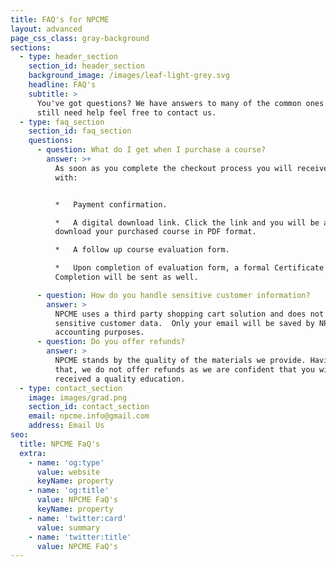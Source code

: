 ```yaml
---
title: FAQ's for NPCME
layout: advanced
page_css_class: gray-background
sections:
  - type: header_section
    section_id: header_section
    background_image: /images/leaf-light-grey.svg
    headline: FAQ's
    subtitle: >
      You've got questions? We have answers to many of the common ones. If you
      still need help feel free to contact us.
  - type: faq_section
    section_id: faq_section
    questions:
      - question: What do I get when I purchase a course?
        answer: >+
          As soon as you complete the checkout process you will receive an email
          with:


          *   Payment confirmation.

          *   A digital download link. Click the link and you will be able to
          download your purchased course in PDF format.

          *   A follow up course evaluation form.

          *   Upon completion of evaluation form, a formal Certificate of
          Completion will be sent as well.

      - question: How do you handle sensitive customer information?
        answer: >
          NPCME uses a third party shopping cart solution and does not store any
          sensitive customer data.  Only your email will be saved by NPCME for
          accounting purposes.
      - question: Do you offer refunds?
        answer: >
          NPCME stands by the quality of the materials we provide. Having said
          that, we do not offer refunds as we are confident that you will have
          received a quality education.
  - type: contact_section
    image: images/grad.png
    section_id: contact_section
    email: npcme.info@gmail.com
    address: Email Us
seo:
  title: NPCME FaQ's
  extra:
    - name: 'og:type'
      value: website
      keyName: property
    - name: 'og:title'
      value: NPCME FaQ's
      keyName: property
    - name: 'twitter:card'
      value: summary
    - name: 'twitter:title'
      value: NPCME FaQ's
---
```


